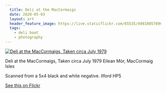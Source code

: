 ```yaml
---
  title: Deli at the MacCormaigs
  date: 2020-05-03
  layout: art
  header_feature_image: https://live.staticflickr.com/65535/49818057896_f1147bd860_b.jpg
  tags:
    - deli boat
    - photography
---
```


[![Deli at the MacCormaigs,  Taken circa July 1979](https://live.staticflickr.com/65535/49818057896_02db0ce2e5_3k.jpg)](https://live.staticflickr.com/65535/49818057896_02db0ce2e5_3k.jpg)

Deli at the MacCormaigs,  Taken circa July 1979
Eilean Mòr, MacCormaig Isles

Scanned from a 5x4 black and white negative. Ilford HP5


[See this on Flickr](https://flic.kr/p/2iUfyYG)
